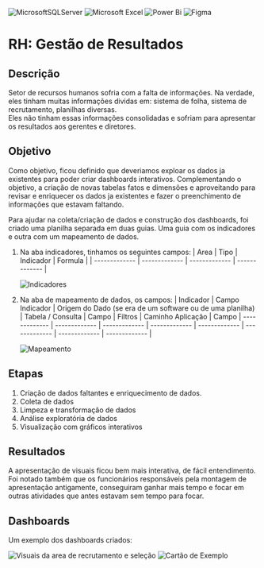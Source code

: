 ![MicrosoftSQLServer](https://img.shields.io/badge/Microsoft%20SQL%20Server-CC2927?style=for-the-badge&logo=microsoft%20sql%20server&logoColor=white) ![Microsoft Excel](https://img.shields.io/badge/Microsoft_Excel-217346?style=for-the-badge&logo=microsoft-excel&logoColor=white) ![Power Bi](https://img.shields.io/badge/power_bi-F2C811?style=for-the-badge&logo=powerbi&logoColor=black) ![Figma](https://img.shields.io/badge/figma-%23F24E1E.svg?style=for-the-badge&logo=figma&logoColor=white) 
  
# RH: Gestão de Resultados

## Descrição
Setor de recursos humanos sofria com a falta de informações. Na verdade, eles tinham muitas informações dividas em: sistema de folha, sistema de recrutamento, planilhas diversas.\
Eles não tinham essas informações consolidadas e sofriam para apresentar os resultados aos gerentes e diretores.

## Objetivo
Como objetivo, ficou definido que deveriamos exploar os dados ja existentes para poder criar dashboards interativos. Complementando o objetivo, a criação de novas tabelas fatos e dimensões e aproveitando para revisar e enriquecer os dados ja existentes e fazer o preenchimento de informações que estavam faltando. 

Para ajudar na coleta/criação de dados e construção dos dashboards, foi criado uma planilha separada em duas guias. Uma guia com os indicadores e outra com um mapeamento de dados.

1. Na aba indicadores, tinhamos os seguintes campos: 
    | Area  | Tipo | Indicador | Formula |
    | ------------- | ------------- | ------------- | ------------- |

   ![Indicadores](https://github.com/user-attachments/assets/af207d90-52d3-45a2-b889-25eec2446163)

3. Na aba de mapeamento de dados, os campos: 
    | Indicador  | Campo Indicador | Origem do Dado (se era de um software ou de uma planilha) | Tabela / Consulta | Campo | Filtros | Caminho Aplicação | Campo
    | ------------- | ------------- | ------------- | ------------- | ------------- | ------------- | ------------- | ------------- |

   ![Mapeamento](https://github.com/user-attachments/assets/bd384a3e-fc59-45fe-b9f8-593137418282)

## Etapas
1. Criação de dados faltantes e enriquecimento de dados.
2. Coleta de dados
3. Limpeza e transformação de dados
4. Análise exploratória de dados
5. Visualização com gráficos interativos

## Resultados
A apresentação de visuais ficou bem mais interativa, de fácil entendimento. Foi notado também que os funcionários responsáveis pela montagem de apresentação antigamente, conseguiram ganhar mais tempo e focar em outras atividades que antes estavam sem tempo para focar.


## Dashboards

Um exemplo dos dashboards criados:

![Visuais da area de recrutamento e seleção](https://github.com/user-attachments/assets/3d94a181-c411-426f-9f4a-89b3fdcba037)
![Cartão de Exemplo](https://github.com/user-attachments/assets/7cbbe4f9-79fa-44e3-a85b-99817634c013)
